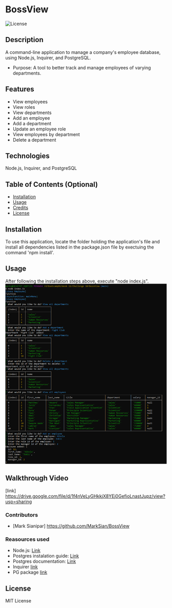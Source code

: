 # BossView
![License](https://img.shields.io/badge/License-MIT-yellow.svg "License")

## Description
A command-line application to manage a company's employee database, using Node.js, Inquirer, and PostgreSQL.

- Purpose:
A tool to better track and manage employees of varying departments.

## Features
- View employees
- View roles
- View departments
- Add an employee
- Add a department
- Update an employee role
- View employees by department
- Delete a department

## Technologies
Node.js, Inquirer, and PostgreSQL


## Table of Contents (Optional)
- [Installation](#installation)
- [Usage](#usage)
- [Credits](#credits)
- [License](#license)


## Installation
To use this application, locate the folder holding the application's file and install all dependencies listed in the package.json file by exectuing the command 'npm install'.

## Usage
After following the installation steps above, execute "node index.js".
![alt text](<Challenge 10.PNG>)

## Walkthrough Video
[link] https://drive.google.com/file/d/1f4nVeLyGHkkjX8YEj0GefioLnastJupz/view?usp=sharing

### Contributors
- [Mark Sianipar] https://github.com/MarkSian/BossView

### Reasources used

- Node.js: [Link](https://nodejs.org/en/download/package-manager)
- Postgres instalation guide: [Link](https://coding-boot-camp.github.io/full-stack/postgresql/postgresql-installation-guide)
- Postgres documentation: [Link](https://www.postgresql.org/docs/current/app-psql.html)
- Inquirer [link](https://www.npmjs.com/package/inquirer)
- PG package [link](https://www.npmjs.com/package/pg)


## License
MIT License


